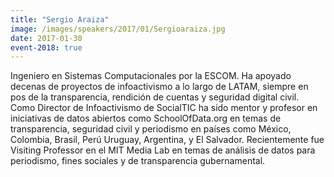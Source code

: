 ```yaml
---
title: "Sergio Araiza"
image: /images/speakers/2017/01/Sergioaraiza.jpg
date: 2017-01-30
event-2018: true
---
```


Ingeniero en Sistemas Computacionales por la ESCOM. Ha apoyado decenas de proyectos de infoactivismo a lo largo de LATAM, siempre en pos de la transparencia, rendición de cuentas y seguridad digital civil. Como Director de Infoactivismo de SocialTIC ha sido mentor y profesor en iniciativas de datos abiertos como SchoolOfData.org en temas de transparencia, seguridad civil y periodismo en países como México, Colombia, Brasil, Perú Uruguay, Argentina, y El Salvador. Recientemente fue Visiting Professor en el MIT Media Lab en temas de análisis de datos para periodismo, fines sociales y de transparencia gubernamental.